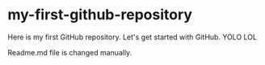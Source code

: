 # my-first-github-repository
Here is my first GitHub repository. Let's get started with GitHub. YOLO LOL

Readme.md file is changed manually.
